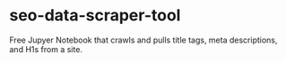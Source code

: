 # seo-data-scraper-tool
Free Jupyer Notebook that crawls and pulls title tags, meta descriptions, and H1s from a site.
